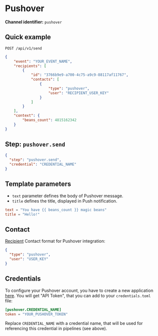 # Pushover

**Channel identifier:** `pushover`

## Quick example
`POST /api/v1/send`
```json
{
    "event": "YOUR_EVENT_NAME",
    "recipients": [
        {
            "id": "3766b9e9-a700-4c75-a9c9-88117af11767",
            "contacts": [
                {
                    "type": "pushover",
                    "user": "RECIPIENT_USER_KEY"
                }
            ]
        }
    ],
    "context": {
        "beans_count": 4815162342
    }
}
```

## Step: `pushover.send`
```json
{
  "step": "pushover.send",
  "credential": "CREDENTIAL_NAME"
}
```

## Template parameters
- `text` parameter defines the body of Pushover message.
- `title` defines the title, displayed in Push notification.
```toml
text = "You have {{ beans_count }} magic beans"
title = "Hello!"
```

## Contact
[Recipient](../recipient.md) Contact format for Pushover integration:
```json
{
  "type": "pushover",
  "user": "USER_KEY"
}
```

## Credentials
To configure your Pushover account, you have to create a new application [here](https://pushover.net/apps/build).
You will get "API Token", that you can add to your `credentials.toml` file:

```toml
[pushover.CREDENTIAL_NAME]
token = "YOUR_PUSHOVER_TOKEN"
```

Replace `CREDENTIAL_NAME` with a credential name, that will be used for referencing this credential in pipelines (see above).
